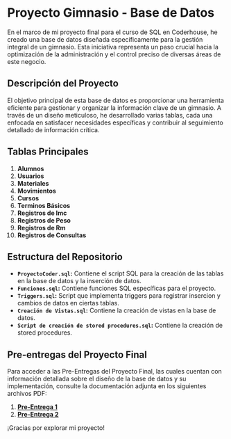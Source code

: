 # Proyecto Gimnasio - Base de Datos

En el marco de mi proyecto final para el curso de SQL en Coderhouse, he creado una base de datos diseñada específicamente para la gestión integral de un gimnasio. Esta iniciativa representa un paso crucial hacia la optimización de la administración y el control preciso de diversas áreas de este negocio.

## Descripción del Proyecto

El objetivo principal de esta base de datos es proporcionar una herramienta eficiente para gestionar y organizar la información clave de un gimnasio. A través de un diseño meticuloso, he desarrollado varias tablas, cada una enfocada en satisfacer necesidades específicas y contribuir al seguimiento detallado de información crítica.

## Tablas Principales

1. **Alumnos**
2. **Usuarios** 
3. **Materiales**
4. **Movimientos** 
5. **Cursos**
6. **Terminos Básicos**
7. **Registros de Imc**
8. **Registros de Peso**
9. **Registros de Rm**
10. **Registros de Consultas**

## Estructura del Repositorio

- **`ProyectoCoder.sql`:** Contiene el script SQL para la creación de las tablas en la base de datos y la inserción de datos.
- **`Funciones.sql`:** Contiene funciones SQL específicas para el proyecto.
- **`Triggers.sql`:** Script que implementa triggers para registrar insercion y cambios de datos en ciertas tablas.
- **`Creación de Vistas.sql`:** Contiene la creación de vistas en la base de datos.
- **`Script de creación de stored procedures.sql`:** Contiene la creación de stored procedures.

## Pre-entregas del Proyecto Final

Para acceder a las Pre-Entregas del Proyecto Final, las cuales cuentan con información detallada sobre el diseño de la base de datos y su implementación, consulte la documentación adjunta en los siguientes archivos PDF:

1. **[Pre-Entrega 1](https://docs.google.com/document/d/1msX8u_Xc83Zj-JVa2dURqtcH3dKcBjHX/edit?usp=sharing&ouid=113864567810544868681&rtpof=true&sd=true)** 
2. **[Pre-Entrega 2]([https://docs.google.com/document/d/1msX8u_Xc83Zj-JVa2dURqtcH3dKcBjHX/edit?usp=sharing&ouid=113864567810544868681&rtpof=true&sd=true](https://docs.google.com/document/d/16YlD9URnvxOpOLftrEv61Av6-UKGgP3aC1ugYcx2j0c/edit?usp=sharing)https://docs.google.com/document/d/16YlD9URnvxOpOLftrEv61Av6-UKGgP3aC1ugYcx2j0c/edit?usp=sharing)** 

¡Gracias por explorar mi proyecto! 

